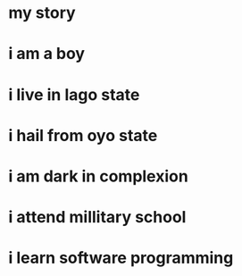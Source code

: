 # my story
# i am a boy
# i live in lago state
# i hail from oyo state
# i am dark in complexion
# i attend millitary school
# i learn software programming